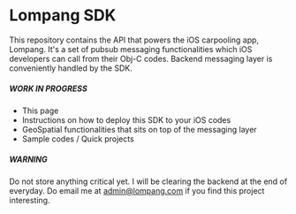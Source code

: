 Lompang SDK
===========

This repository contains the API that powers the iOS carpooling app, Lompang. It's a set of pubsub messaging functionalities which iOS developers can call from their Obj-C codes. Backend messaging layer is conveniently handled by the SDK.



##### WORK IN PROGRESS

- This page
- Instructions on how to deploy this SDK to your iOS codes 
- GeoSpatial functionalities that sits on top of the messaging layer
- Sample codes / Quick projects



##### WARNING

Do not store anything critical yet. I will be clearing the backend at the end of everyday. Do email me at admin@lompang.com if you find this project interesting.
